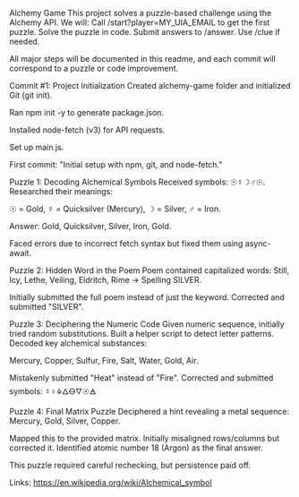 Alchemy Game
This project solves a puzzle-based challenge using the Alchemy API.
We will:
Call /start?player=MY_UIA_EMAIL to get the first puzzle.
Solve the puzzle in code.
Submit answers to /answer.
Use /clue if needed.

All major steps will be documented in this readme, and each commit will correspond to a puzzle or code improvement.

Commit #1: Project Initialization
Created alchemy-game folder and initialized Git (git init).

Ran npm init -y to generate package.json.

Installed node-fetch (v3) for API requests.

Set up main.js.

First commit: "Initial setup with npm, git, and node-fetch."

Puzzle 1: Decoding Alchemical Symbols
Received symbols: ☉☿☽♂☉. Researched their meanings:

☉ = Gold, ☿ = Quicksilver (Mercury), ☽ = Silver, ♂ = Iron.

Answer: Gold, Quicksilver, Silver, Iron, Gold.

Faced errors due to incorrect fetch syntax but fixed them using async-await.

Puzzle 2: Hidden Word in the Poem
Poem contained capitalized words:
Still, Icy, Lethe, Veiling, Eldritch, Rime → Spelling SILVER.

Initially submitted the full poem instead of just the keyword. Corrected and submitted "SILVER".

Puzzle 3: Deciphering the Numeric Code
Given numeric sequence, initially tried random substitutions.
Built a helper script to detect letter patterns. Decoded key alchemical substances:

Mercury, Copper, Sulfur, Fire, Salt, Water, Gold, Air.

Mistakenly submitted "Heat" instead of "Fire". Corrected and submitted symbols:
☿♀🜍🜂🜔🜄☉🜁

Puzzle 4: Final Matrix Puzzle
Deciphered a hint revealing a metal sequence:
Mercury, Gold, Silver, Copper.

Mapped this to the provided matrix. Initially misaligned rows/columns but corrected it.
Identified atomic number 18 (Argon) as the final answer.

This puzzle required careful rechecking, but persistence paid off.

Links: https://en.wikipedia.org/wiki/Alchemical_symbol
